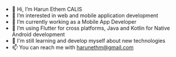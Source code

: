 - 👋 Hi, I’m Harun Ethem CALIS
- 👀 I’m interested in web and mobile application development
- 🏢 I’m currently working as a Mobile App Developer
- 📱 I’m using Flutter for cross platforms, Java and Kotlin for Native Android development
- 🌱 I'm still learning and develop myself about new technologies
- 📫 You can reach me with harunethm@gmail.com 
